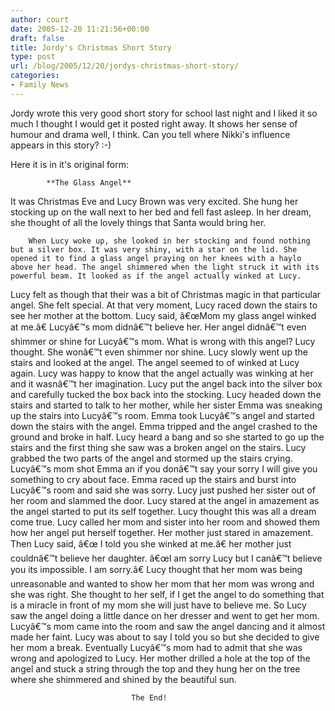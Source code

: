```yaml
---
author: court
date: 2005-12-20 11:21:56+00:00
draft: false
title: Jordy's Christmas Short Story
type: post
url: /blog/2005/12/20/jordys-christmas-short-story/
categories:
- Family News
---
```


Jordy wrote this very good short story for school last night and I liked it so much I thought I would get it posted right away.  It shows her sense of humour and drama well, I think.  Can you tell where Nikki's influence appears in this story?  :-)

Here it is in it's original form:


            **The Glass Angel**
It was Christmas Eve and Lucy Brown was very excited. She hung her stocking up on the wall next to her bed and fell fast asleep. In her dream, she thought of all the lovely things that Santa would bring her.

        When Lucy woke up, she looked in her stocking and found nothing but a silver box. It was very shiny, with a star on the lid. She opened it to find a glass angel praying on her knees with a haylo above her head. The angel shimmered when the light struck it with its powerful beam. It looked as if the angel actually winked at Lucy.

Lucy felt as though that their was a bit of Christmas magic in that particular angel.  She felt special. At that very moment, Lucy raced down the stairs to see her mother at the bottom. Lucy said, â€œMom my glass angel winked at me.â€ Lucyâ€™s mom didnâ€™t believe her. Her angel didnâ€™t even shimmer or shine for Lucyâ€™s mom. What is wrong with this angel? Lucy thought. She wonâ€™t even shimmer nor shine. Lucy slowly went up the stairs and looked at the angel. The angel seemed to of winked at Lucy again. Lucy was happy to know that the angel actually was winking at her and it wasnâ€™t her imagination. Lucy put the angel back into the silver box and carefully tucked the box back into the stocking. Lucy headed down the stairs and started to talk to her mother, while her sister Emma was sneaking up the stairs into Lucyâ€™s room. Emma took Lucyâ€™s angel and started down the stairs with the angel. Emma tripped and the angel crashed to the ground and broke in half. Lucy heard a bang and so she started to go up the stairs and the first thing she saw was a broken angel on the stairs. Lucy grabbed the two parts of the angel and stormed up the stairs crying. Lucyâ€™s mom shot Emma an if you donâ€™t say your sorry I will give you something to cry about face. Emma raced up the stairs and burst into Lucyâ€™s room and said she was sorry. Lucy just pushed her sister out of her room and slammed the door. Lucy stared at the angel in amazement as the angel started to put its self together. Lucy thought this was all a dream come true. Lucy called her mom and sister into her room and showed them how her angel put herself together. Her mother just stared in amazement. Then Lucy said, â€œ I told you she winked at me.â€ her mother just couldnâ€™t believe her daughter. â€œI am sorry Lucy but I canâ€™t believe you its impossible. I am sorry.â€ Lucy thought that her mom was being unreasonable and wanted to show her mom that her mom was wrong and she was right. She thought to her self, if I get the angel to do something that is a miracle in front of my mom she will just have to believe me. So Lucy saw the angel doing a little dance on her dresser and went to get her mom. Lucyâ€™s mom came into the room and saw the angel dancing and it almost made her faint. Lucy was about to say I told you so but she decided to give her mom a break. Eventually Lucyâ€™s mom had to admit that she was wrong and apologized to Lucy. Her mother drilled a hole at the top of the angel and stuck a string through the top and they hung her on the tree where she shimmered and shined by the beautiful sun.

                               The End!
